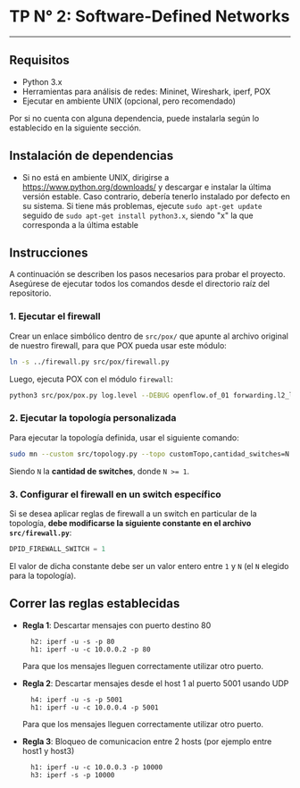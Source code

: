 # TP N° 2: Software-Defined Networks
---
## Requisitos
- Python 3.x
- Herramientas para análisis de redes: Mininet, Wireshark, iperf, POX
- Ejecutar en ambiente UNIX (opcional, pero recomendado)

Por si no cuenta con alguna dependencia, puede instalarla según lo establecido en la siguiente sección.

## Instalación de dependencias

- Si no está en ambiente UNIX, dirigirse a https://www.python.org/downloads/ y descargar e instalar la última versión estable. Caso contrario, debería tenerlo instalado por defecto en su sistema. Si tiene más problemas, ejecute `sudo apt-get update` seguido de `sudo apt-get install python3.x`, siendo "x" la que corresponda a la última estable

## Instrucciones

A continuación se describen los pasos necesarios para probar el proyecto.
Asegúrese de ejecutar todos los comandos desde el directorio raíz del repositorio.

### 1. Ejecutar el firewall

Crear un enlace simbólico dentro de `src/pox/` que apunte al archivo original de nuestro firewall, para que POX pueda usar este módulo:

```bash
ln -s ../firewall.py src/pox/firewall.py
```

Luego, ejecuta POX con el módulo `firewall`:

```bash
python3 src/pox/pox.py log.level --DEBUG openflow.of_01 forwarding.l2_learning firewall
```

### 2. Ejecutar la topología personalizada

Para ejecutar la topología definida, usar el siguiente comando:

```bash
sudo mn --custom src/topology.py --topo customTopo,cantidad_switches=N --controller=remote --mac --arp --switch ovsk
```

Siendo `N` la **cantidad de switches**, donde `N >= 1`.

### 3. Configurar el firewall en un switch específico

Si se desea aplicar reglas de firewall a un switch en particular de la topología, **debe modificarse la siguiente constante en el archivo `src/firewall.py`**:

```python
DPID_FIREWALL_SWITCH = 1
```

El valor de dicha constante debe ser un valor entero entre `1` y `N` (el `N` elegido para la topología).

## Correr las reglas establecidas

- **Regla 1**: Descartar mensajes con puerto destino 80  

        h2: iperf -u -s -p 80
        h1: iperf -u -c 10.0.0.2 -p 80 
    
    Para que los mensajes lleguen correctamente utilizar otro puerto.

- **Regla 2**: Descartar mensajes desde el host 1 al puerto 5001 usando UDP  

        h4: iperf -u -s -p 5001 
        h1: iperf -u -c 10.0.0.4 -p 5001

    Para que los mensajes lleguen correctamente utilizar otro puerto.

- **Regla 3**: Bloqueo de comunicacion entre 2 hosts (por ejemplo entre host1 y host3)

        h1: iperf -u -c 10.0.0.3 -p 10000
        h3: iperf -s -p 10000
